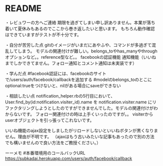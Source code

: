 # README

・レビュワーの方へご連絡
期限を過ぎてしまい申し訳ありません。本業が落ち着いて夏休みもあるのでここから巻き返したいと思います。
もちろん動作確認はできていますがテストが不十分です。

・自分が苦労した点
gitのイメージがいまだにあやふや、コマンドが多過ぎて混乱してしまう。
モデルの関連付けが難しい。belongs_toやhas_manyやthroughオプションなど。。reference型など。。
facebookの認証機能
通知機能（いいねまでしかできてません。フォロー通知とコメント通知は未実装です）

・学んだ点
#facebook認証には、facebookのサイトで/users/auth/facebook/callbackを追加する
#modelのbelongs_toのとこにoptional:trueをつけないと、nilがある場合にsaveができない

・相談したい点
notification_helper.rbの5行目において、
User.find_by(id:notification.visiter_id).name を
notification.visiter.name
にリファクタリングしようとしたのですができませんでした。モデルの関連付けがわからないです。
フォロー関連付けの時は上手くいったのですが。。
visiterからuserオブジェクトを引っ張ってこれないです。

いいね機能のajax設定をしましたがリロードしないといいねボタンが黒くなりません。理由が不明です。
（ajaxはもう古いみたいな記事もあったので別の方法でも構いませんので良い方法をご教授ください。）



ーーメモ
#本番環境用のコールバックURL
https://subkadai.herokuapp.com/users/auth/facebook/callback